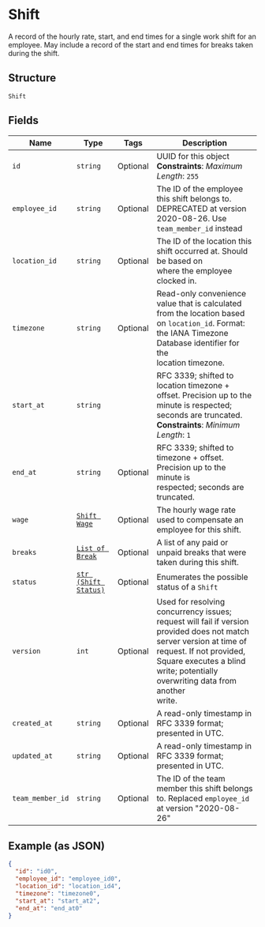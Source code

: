 
# Shift

A record of the hourly rate, start, and end times for a single work shift
for an employee. May include a record of the start and end times for breaks
taken during the shift.

## Structure

`Shift`

## Fields

| Name | Type | Tags | Description |
|  --- | --- | --- | --- |
| `id` | `string` | Optional | UUID for this object<br>**Constraints**: *Maximum Length*: `255` |
| `employee_id` | `string` | Optional | The ID of the employee this shift belongs to. DEPRECATED at version 2020-08-26. Use `team_member_id` instead |
| `location_id` | `string` | Optional | The ID of the location this shift occurred at. Should be based on<br>where the employee clocked in. |
| `timezone` | `string` | Optional | Read-only convenience value that is calculated from the location based<br>on `location_id`. Format: the IANA Timezone Database identifier for the<br>location timezone. |
| `start_at` | `string` |  | RFC 3339; shifted to location timezone + offset. Precision up to the<br>minute is respected; seconds are truncated.<br>**Constraints**: *Minimum Length*: `1` |
| `end_at` | `string` | Optional | RFC 3339; shifted to timezone + offset. Precision up to the minute is<br>respected; seconds are truncated. |
| `wage` | [`Shift Wage`](/doc/models/shift-wage.md) | Optional | The hourly wage rate used to compensate an employee for this shift. |
| `breaks` | [`List of Break`](/doc/models/break.md) | Optional | A list of any paid or unpaid breaks that were taken during this shift. |
| `status` | [`str (Shift Status)`](/doc/models/shift-status.md) | Optional | Enumerates the possible status of a `Shift` |
| `version` | `int` | Optional | Used for resolving concurrency issues; request will fail if version<br>provided does not match server version at time of request. If not provided,<br>Square executes a blind write; potentially overwriting data from another<br>write. |
| `created_at` | `string` | Optional | A read-only timestamp in RFC 3339 format; presented in UTC. |
| `updated_at` | `string` | Optional | A read-only timestamp in RFC 3339 format; presented in UTC. |
| `team_member_id` | `string` | Optional | The ID of the team member this shift belongs to. Replaced `employee_id` at version "2020-08-26" |

## Example (as JSON)

```json
{
  "id": "id0",
  "employee_id": "employee_id0",
  "location_id": "location_id4",
  "timezone": "timezone0",
  "start_at": "start_at2",
  "end_at": "end_at0"
}
```

